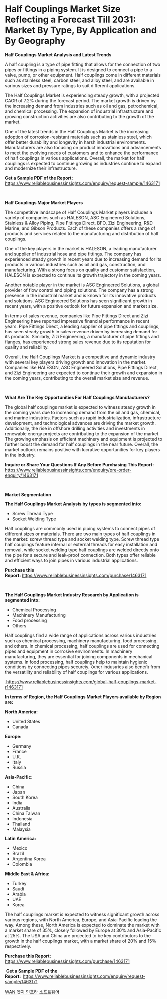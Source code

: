 <p><h1>Half Couplings Market Size Reflecting a Forecast Till 2031: Market By Type, By Application and By Geography</h1></p><p><strong>Half Couplings Market Analysis and Latest Trends</strong></p>
<p><p>A half coupling is a type of pipe fitting that allows for the connection of two pipes or fittings in a piping system. It is designed to connect a pipe to a valve, pump, or other equipment. Half couplings come in different materials such as stainless steel, carbon steel, and alloy steel, and are available in various sizes and pressure ratings to suit different applications.</p><p>The Half Couplings Market is experiencing steady growth, with a projected CAGR of 7.2% during the forecast period. The market growth is driven by the increasing demand from industries such as oil and gas, petrochemical, and chemical processing. The expansion of industrial infrastructure and growing construction activities are also contributing to the growth of the market.</p><p>One of the latest trends in the Half Couplings Market is the increasing adoption of corrosion-resistant materials such as stainless steel, which offer better durability and longevity in harsh industrial environments. Manufacturers are also focusing on product innovations and advancements to meet the evolving needs of customers and to enhance the performance of half couplings in various applications. Overall, the market for half couplings is expected to continue growing as industries continue to expand and modernize their infrastructure.</p></p>
<p><strong>Get a Sample PDF of the Report:&nbsp;</strong> <a href="https://www.reliablebusinessinsights.com/enquiry/request-sample/1463171">https://www.reliablebusinessinsights.com/enquiry/request-sample/1463171</a></p>
<p>&nbsp;</p>
<p><strong>Half Couplings Major Market Players</strong></p>
<p><p>The competitive landscape of Half Couplings Market players includes a variety of companies such as HALESON, ASC Engineered Solutions, Stainless & Alloy Piping, Pipe Fittings Direct, BFO, Zizi Engineering, R&D Marine, and Gibson Products. Each of these companies offers a range of products and services related to the manufacturing and distribution of half couplings.</p><p>One of the key players in the market is HALESON, a leading manufacturer and supplier of industrial hose and pipe fittings. The company has experienced steady growth in recent years due to increasing demand for its products in various industries such as oil and gas, construction, and manufacturing. With a strong focus on quality and customer satisfaction, HALESON is expected to continue its growth trajectory in the coming years.</p><p>Another notable player in the market is ASC Engineered Solutions, a global provider of flow control and piping solutions. The company has a strong presence in the industrial market and is known for its innovative products and solutions. ASC Engineered Solutions has seen significant growth in recent years, with a positive outlook for future expansion and market size.</p><p>In terms of sales revenue, companies like Pipe Fittings Direct and Zizi Engineering have reported impressive financial performance in recent years. Pipe Fittings Direct, a leading supplier of pipe fittings and couplings, has seen steady growth in sales revenue driven by increasing demand for its products. Similarly, Zizi Engineering, a manufacturer of pipe fittings and flanges, has experienced strong sales revenue due to its reputation for quality and reliability.</p><p>Overall, the Half Couplings Market is a competitive and dynamic industry with several key players driving growth and innovation in the market. Companies like HALESON, ASC Engineered Solutions, Pipe Fittings Direct, and Zizi Engineering are expected to continue their growth and expansion in the coming years, contributing to the overall market size and revenue.</p></p>
<p>&nbsp;</p>
<p><strong>What Are The Key Opportunities For Half Couplings Manufacturers?</strong></p>
<p><p>The global half couplings market is expected to witness steady growth in the coming years due to increasing demand from the oil and gas, chemical, and marine industries. Factors such as rapid industrialization, infrastructure development, and technological advances are driving the market growth. Additionally, the rise in offshore drilling activities and investments in renewable energy projects are contributing to the expansion of the market. The growing emphasis on efficient machinery and equipment is projected to further boost the demand for half couplings in the near future. Overall, the market outlook remains positive with lucrative opportunities for key players in the industry.</p></p>
<p><strong>Inquire or Share Your Questions If Any Before Purchasing This Report:</strong> <a href="https://www.reliablebusinessinsights.com/enquiry/pre-order-enquiry/1463171">https://www.reliablebusinessinsights.com/enquiry/pre-order-enquiry/1463171</a></p>
<p>&nbsp;</p>
<p><strong>Market Segmentation</strong></p>
<p><strong>The Half Couplings Market Analysis by types is segmented into:</strong></p>
<p><ul><li>Screw Thread Type</li><li>Socket Welding Type</li></ul></p>
<p><p>Half couplings are commonly used in piping systems to connect pipes of different sizes or materials. There are two main types of half couplings in the market: screw thread type and socket welding type. Screw thread type half couplings feature internal or external threads for easy installation and removal, while socket welding type half couplings are welded directly onto the pipe for a secure and leak-proof connection. Both types offer reliable and efficient ways to join pipes in various industrial applications.</p></p>
<p><strong>Purchase this Report:&nbsp;</strong><a href="https://www.reliablebusinessinsights.com/purchase/1463171">https://www.reliablebusinessinsights.com/purchase/1463171</a></p>
<p>&nbsp;</p>
<p><strong>The Half Couplings Market Industry Research by Application is segmented into:</strong></p>
<p><ul><li>Chemical Processing</li><li>Machinery Manufacturing</li><li>Food processing</li><li>Others</li></ul></p>
<p><p>Half couplings find a wide range of applications across various industries such as chemical processing, machinery manufacturing, food processing, and others. In chemical processing, half couplings are used for connecting pipes and equipment in corrosive environments. In machinery manufacturing, they are essential for joining components in mechanical systems. In food processing, half couplings help to maintain hygienic conditions by connecting pipes securely. Other industries also benefit from the versatility and reliability of half couplings for various applications.</p></p>
<p><a href="https://www.reliablebusinessinsights.com/global-half-couplings-market-r1463171">&nbsp;https://www.reliablebusinessinsights.com/global-half-couplings-market-r1463171</a></p>
<p><strong>In terms of Region, the Half Couplings Market Players available by Region are:</strong></p>
<p>
    <p> <strong> North America: </strong>
        <ul>
            <li>United States</li>
            <li>Canada</li>
        </ul>
        </p> 
    <p> <strong> Europe: </strong>
        <ul>
            <li>Germany</li>
            <li>France</li>
            <li>U.K.</li>
            <li>Italy</li>
            <li>Russia</li>
        </ul>
        </p> 
    <p> <strong> Asia-Pacific: </strong>
        <ul>
            <li>China</li>
            <li>Japan</li>
            <li>South Korea</li>
            <li>India</li>
            <li>Australia</li>
            <li>China Taiwan</li>
            <li>Indonesia</li>
            <li>Thailand</li>
            <li>Malaysia</li>
        </ul>
        </p> 
    <p> <strong> Latin America: </strong>
        <ul>
            <li>Mexico</li>
            <li>Brazil</li>
            <li>Argentina Korea</li>
            <li>Colombia</li>
        </ul>
        </p> 
    <p> <strong> Middle East & Africa: </strong>
        <ul>
            <li>Turkey</li>
            <li>Saudi</li>
            <li>Arabia</li>
            <li>UAE</li>
            <li>Korea</li>
        </ul>
    </p>
    </p>
<p><p>The half couplings market is expected to witness significant growth across various regions, with North America, Europe, and Asia-Pacific leading the way. Among these, North America is expected to dominate the market with a market share of 35%, closely followed by Europe at 30% and Asia-Pacific at 25%. The USA and China are projected to be key contributors to the growth in the half couplings market, with a market share of 20% and 15% respectively.</p></p>
<p><strong>Purchase this Report: </strong><a href="https://www.reliablebusinessinsights.com/purchase/1463171">https://www.reliablebusinessinsights.com/purchase/1463171</a></p>
<p>&nbsp;<strong>Get a Sample PDF of the Report:&nbsp;&nbsp;</strong><a href="https://www.reliablebusinessinsights.com/enquiry/request-sample/1463171">https://www.reliablebusinessinsights.com/enquiry/request-sample/1463171</a></p>
<p><strong></strong></p>
<p><p><a href="https://github.com/AidenReinger/Market-Research-Report-List-2/blob/main/907056945170.md">WAN 엣지 인프라 소프트웨어</a></p></p>